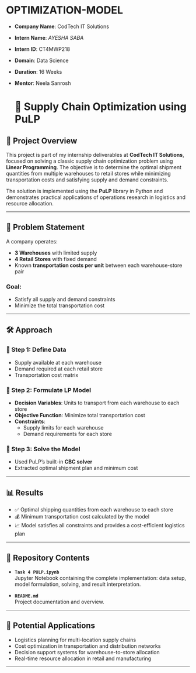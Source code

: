 # OPTIMIZATION-MODEL

- **Company Name**: CodTech IT Solutions  
- **Intern Name**: *AYESHA SABA*  
- **Intern ID**: CT4MWP218  
- **Domain**: Data Science  
- **Duration**: 16 Weeks  
- **Mentor**: Neela Sanrosh

  # 🚚 Supply Chain Optimization using PuLP

## 📖 Project Overview
This project is part of my internship deliverables at **CodTech IT Solutions**, focused on solving a classic supply chain optimization problem using **Linear Programming**. The objective is to determine the optimal shipment quantities from multiple warehouses to retail stores while minimizing transportation costs and satisfying supply and demand constraints.

The solution is implemented using the **PuLP** library in Python and demonstrates practical applications of operations research in logistics and resource allocation.

---

## 📌 Problem Statement
A company operates:
- **3 Warehouses** with limited supply  
- **4 Retail Stores** with fixed demand  
- Known **transportation costs per unit** between each warehouse-store pair

### Goal:
- Satisfy all supply and demand constraints  
- Minimize the total transportation cost

---

## 🛠️ Approach

### 🔹 Step 1: Define Data
- Supply available at each warehouse  
- Demand required at each retail store  
- Transportation cost matrix

### 🔹 Step 2: Formulate LP Model
- **Decision Variables**: Units to transport from each warehouse to each store  
- **Objective Function**: Minimize total transportation cost  
- **Constraints**:
  - Supply limits for each warehouse  
  - Demand requirements for each store

### 🔹 Step 3: Solve the Model
- Used PuLP’s built-in **CBC solver**  
- Extracted optimal shipment plan and minimum cost

---

## 📊 Results
- ✅ Optimal shipping quantities from each warehouse to each store  
- 💰 Minimum transportation cost calculated by the model  
- 📈 Model satisfies all constraints and provides a cost-efficient logistics plan

---

## 📁 Repository Contents

- **`Task 4 PULP.ipynb`**  
  Jupyter Notebook containing the complete implementation: data setup, model formulation, solving, and result interpretation.

- **`README.md`**  
  Project documentation and overview.

---

## 🚀 Potential Applications
- Logistics planning for multi-location supply chains  
- Cost optimization in transportation and distribution networks  
- Decision support systems for warehouse-to-store allocation  
- Real-time resource allocation in retail and manufacturing

---
